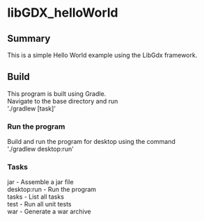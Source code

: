 # libGDX_helloWorld

## Summary
This is a simple Hello World example using the LibGdx framework. <br>

## Build
This program is built using Gradle. <br>
Navigate to the base directory and run <br>
'./gradlew [task]' <br>

### Run the program
Build and run the program for desktop using the command <br>
'./gradlew desktop:run'

### Tasks
jar - Assemble a jar file <br>
desktop:run - Run the program <br>
tasks - List all tasks <br>
test - Run all unit tests<br>
war - Generate a war archive
